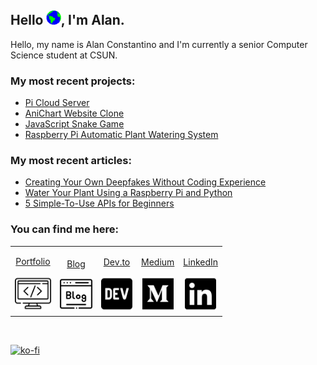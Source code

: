 ## Hello <img src="https://raw.githubusercontent.com/AlanConstantino/AlanConstantino/master/images/Earth.gif" height="23px" alt="World">, I'm Alan.

Hello, my name is Alan Constantino and I'm currently a senior Computer Science student at CSUN.

### My most recent projects:
  - [Pi Cloud Server](https://github.com/AlanConstantino/pi-cloud-server)
  - [AniChart Website Clone](https://github.com/AlanConstantino/anichart-clone)
  - [JavaScript Snake Game](https://github.com/AlanConstantino/snake)
  - [Raspberry Pi Automatic Plant Watering System](https://github.com/AlanConstantino/rpi-plant-project)

### My most recent articles:
  - [Creating Your Own Deepfakes Without Coding Experience](https://medium.com/@alanconstantino/creating-your-own-deepfakes-with-a-single-image-74c86903d8c)
  - [Water Your Plant Using a Raspberry Pi and Python](https://medium.com/@alanconstantino/water-your-plant-using-a-raspberry-pi-and-python-109658983fe9?source=your_stories_page---------------------------)
  - [5 Simple-To-Use APIs for Beginners](https://medium.com/@alanconstantino/5-simple-to-use-apis-for-beginners-a06ee7e42d62)

### You can find me here:
<table>
  <tr>
    <td align="center">
      <a href="https://alanconstantino.com/">
        <p>Portfolio</p>
        <img src="https://raw.githubusercontent.com/AlanConstantino/AlanConstantino/master/images/code.svg" width="58px">
      </a>
    </td>
    <td align="center">
      <a href="https://blog.alanconstantino.com/">
        <p>Blog</p>
        <img src="https://raw.githubusercontent.com/AlanConstantino/AlanConstantino/master/images/blog.svg" width="52px">
      </a>
    </td>
    <td align="center">
      <a href="https://dev.to/alanconstantino">
        <p>Dev.to</p>
        <img src="https://raw.githubusercontent.com/AlanConstantino/AlanConstantino/master/images/dev-brands.svg" width="50px">
      </a>
    </td>
    <td align="center">
      <a href="https://medium.com/@alanconstantino">
        <p>Medium</p>
        <img src="https://raw.githubusercontent.com/AlanConstantino/AlanConstantino/master/images/medium-brands.svg" width="50px">
      </a>
    </td>
    <td align="center">
      <a href="https://www.linkedin.com/in/alan-constantino-a93648183/">
        <p>LinkedIn</p>
        <img src="https://raw.githubusercontent.com/AlanConstantino/AlanConstantino/master/images/linkedin-brands.svg" width="50px">
      </a>
    </td>
  </tr>
</table>

<br>

[![ko-fi](https://www.ko-fi.com/img/githubbutton_sm.svg)](https://ko-fi.com/A0A4221TR)
